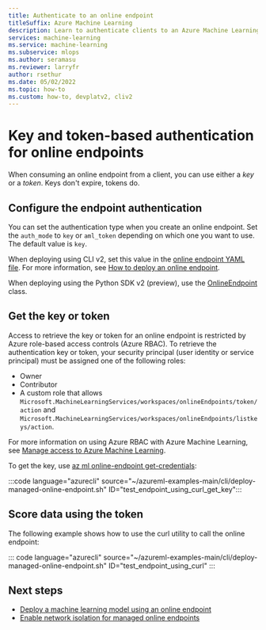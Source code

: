```yaml
---
title: Authenticate to an online endpoint
titleSuffix: Azure Machine Learning
description: Learn to authenticate clients to an Azure Machine Learning online endpoint
services: machine-learning
ms.service: machine-learning
ms.subservice: mlops
ms.author: seramasu
ms.reviewer: larryfr
author: rsethur
ms.date: 05/02/2022
ms.topic: how-to
ms.custom: how-to, devplatv2, cliv2
---
```


# Key and token-based authentication for online endpoints

When consuming an online endpoint from a client, you can use either a _key_ or a _token_. Keys don't expire, tokens do.

## Configure the endpoint authentication

You can set the authentication type when you create an online endpoint. Set the `auth_mode` to `key` or `aml_token` depending on which one you want to use. The default value is `key`.

When deploying using CLI v2, set this value in the [online endpoint YAML file](reference-yaml-endpoint-online.md). For more information, see [How to deploy an online endpoint](how-to-deploy-managed-online-endpoints.md).

When deploying using the Python SDK v2 (preview), use the [OnlineEndpoint](/python/api/azure-ml/azure.ml.entities.onlineendpoint) class.

## Get the key or token

Access to retrieve the key or token for an online endpoint is restricted by Azure role-based access controls (Azure RBAC). To retrieve the authentication key or token, your security principal (user identity or service principal) must be assigned one of the following roles:

* Owner
* Contributor
* A custom role that allows `Microsoft.MachineLearningServices/workspaces/onlineEndpoints/token/action` and `Microsoft.MachineLearningServices/workspaces/onlineEndpoints/listkeys/action`.

For more information on using Azure RBAC with Azure Machine Learning, see [Manage access to Azure Machine Learning](how-to-assign-roles.md).

To get the key, use [az ml online-endpoint get-credentials](/cli/azure/ml/online-endpoint#az-ml-online-endpoint-get-credentials):

:::code language="azurecli" source="~/azureml-examples-main/cli/deploy-managed-online-endpoint.sh" ID="test_endpoint_using_curl_get_key":::

## Score data using the token

The following example shows how to use the curl utility to call the online endpoint:

::: code language="azurecli" source="~/azureml-examples-main/cli/deploy-managed-online-endpoint.sh" ID="test_endpoint_using_curl" :::    

## Next steps

* [Deploy a machine learning model using an online endpoint](how-to-deploy-managed-online-endpoints.md)
* [Enable network isolation for managed online endpoints](how-to-secure-online-endpoint.md)